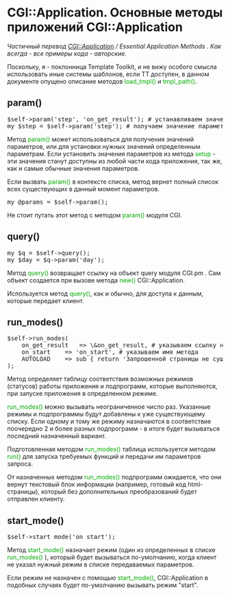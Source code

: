 ﻿# CGI::Application. Основные методы приложений CGI::Application

*Частичный перевод <a href="http://search.cpan.org/~markstos/CGI-Application-4.31/lib/CGI/Application.pm">CGI::Application</a> / Essential Application Methods .
Как всегда - все примеры кода - авторские.*

Поскольку, я - поклонница Template Toolkit, и не вижу особого смысла использовать иные системы шаблонов,
если TT доступен, в данном документе опущено описание методов <font color="#00aa00">load_tmpl()</font> и
<font color="#00aa00">tmpl_path()</font>.

## param()

<pre>$self-&gt;param('step', 'on_get_result'); # устанавливаем значение параметру
my $step = $self-&gt;param('step'); # получаем значение параметра
</pre>
Метод <font color="#00aa00">param()</font> может использоваться для получения значений параметров, или для установки нужных значений определенным параметрам. Если установить значения параметров из метода <font color="#00aa00">setup</font> - эти значения станут доступны из любой части кода приложения, так же, как и самые обычные значения параметров.

Если вызвать <font color="#00aa00">param()</font> в контексте списка, метод вернет полный список всех существующих в данный момент параметров.
<pre>my @params = $self-&gt;param();</pre>

Не стоит путать этот метод с методом <font color="#00aa00">param()</font> модуля CGI.

## query()

<pre>my $q = $self-&gt;query();
my $day = $q-&gt;param('day');
</pre>
Метод <font color="#00aa00">query()</font> возвращает ссылку на объект query модуля CGI.pm . Сам объект создается при вызове метода <font color="#00aa00">new()</font> CGI::Application.

Используется метод <font color="#00aa00">query()</font>, как и обычно, для доступа к данным, которые передает клиент.

## run_modes()

<pre>$self-&gt;run_modes(
	on_get_result	=&gt; \&amp;on_get_result, # указываем ссылку на метод
	on_start	=&gt; 'on_start', # указываем имя метода
	AUTOLOAD	=&gt; sub { return 'Запрошенной страницы не существует' }
);
</pre>
Метод определяет таблицу соответствия возможных режимов (статусов) работы приложения и подпрограмм, которые выполняются, при запуске приложения в определенном режиме.

<font color="#00aa00">run_modes()</font> можно вызывать неограниченное число раз. Указанные режимы и подпрограммы будут добавлены к уже существующему списку. Если одному и тому же режиму назначаются в соответствие поочередно 2 и более разных подпрограмм - в итоге будет вызываться последний назначенный вариант.

Подготовленная методом <font color="#00aa00">run_modes()</font> таблица используется методом <font color="#00aa00">run()</font> для запуска требуемых функций и передачи им параметров запроса.

От назначенных методом <font color="#00aa00">run_modes()</font> подпрограмм ожидается, что они вернут текстовый блок информации (например, готовый код html-страницы), который без дополнительных преобразований будет отправлен клиенту.

## start_mode()

<pre>$self-&gt;start_mode('on_start');
</pre>
Метод <font color="#00aa00">start_mode()</font> назначает режим (один из определенных в списке <font color="#00aa00">run_modes()</font> ), который будет вызываться по-умолчанию, когда клиент не указал нужный режим в списке передаваемых параметров.

Если режим не назначен с помощью <font color="#00aa00">start_mode()</font>, CGI::Application в подобных случаях будет по-умолчанию вызывать режим "start".
